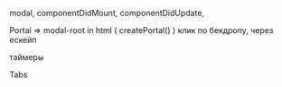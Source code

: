 modal,
componentDidMount,
componentDidUpdate,

Portal => modal-root in html ( createPortal() )
клик по бекдропу, через ескейп

таймеры

Tabs
